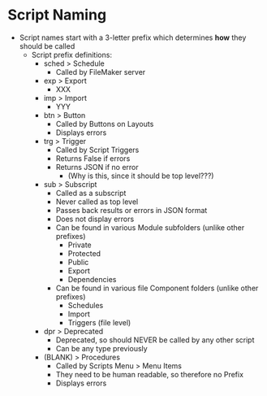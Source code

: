 # Script Naming

- Script names start with a 3-letter prefix which determines **how** they should be called
  - Script prefix definitions:
    - sched > Schedule
      - Called by FileMaker server
    - exp > Export
      - XXX
    - imp > Import
      - YYY    
    - btn > Button
      - Called by Buttons on Layouts
      - Displays errors
    - trg > Trigger
      - Called by Script Triggers
      - Returns False if errors
      - Returns JSON if no error 
        - (Why is this, since it should be top level???)
    - sub > Subscript
      - Called as a subscript
      - Never called as top level 
      - Passes back results or errors in JSON format
      - Does not display errors
      - Can be found in various Module subfolders (unlike other prefixes)
        - Private
        - Protected
        - Public
        - Export
        - Dependencies
      - Can be found in various file Component folders (unlike other prefixes)
        - Schedules
        - Import
        - Triggers (file level)
    - dpr > Deprecated
      - Deprecated, so should NEVER be called by any other script
      - Can be any type previously
    - (BLANK) > Procedures
      - Called by Scripts Menu > Menu Items
      - They need to be human readable, so therefore no Prefix
      - Displays errors
